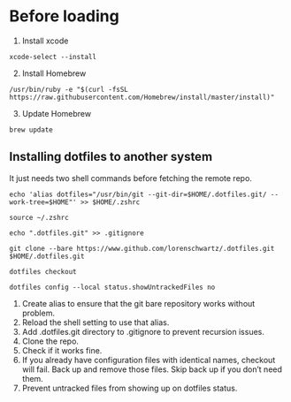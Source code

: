 # Before loading

1. Install xcode

`xcode-select --install`

2. Install Homebrew

`/usr/bin/ruby -e "$(curl -fsSL https://raw.githubusercontent.com/Homebrew/install/master/install)"`

3. Update Homebrew

`brew update`

## Installing dotfiles to another system
It just needs two shell commands before fetching the remote repo.

`echo 'alias dotfiles="/usr/bin/git --git-dir=$HOME/.dotfiles.git/ --work-tree=$HOME"' >> $HOME/.zshrc`

`source ~/.zshrc`

`echo ".dotfiles.git" >> .gitignore`

`git clone --bare https://www.github.com/lorenschwartz/.dotfiles.git $HOME/.dotfiles.git`

`dotfiles checkout`

`dotfiles config --local status.showUntrackedFiles no`

1. Create alias to ensure that the git bare repository works without problem.
2. Reload the shell setting to use that alias.
3. Add .dotfiles.git directory to .gitignore to prevent recursion issues.
4. Clone the repo.
5. Check if it works fine.
6. If you already have configuration files with identical names, checkout will fail. Back up and remove those files. Skip back up if you don’t need them.
7. Prevent untracked files from showing up on dotfiles status.
